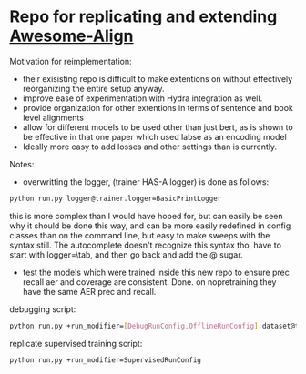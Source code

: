 # Repo for replicating and extending [Awesome-Align](https://github.com/neulab/awesome-align/tree/master?tab=readme-ov-file)
Motivation for reimplementation:
- their exisisting repo is difficult to make extentions on without effectively reorganizing the entire setup anyway.
- improve ease of experimentation with Hydra integration as well.
- provide organization for other extentions in terms of sentence and book level alignments
- allow for different models to be used other than just bert, as is shown to be effective in that one paper which used labse as an encoding model
- Ideally more easy to add losses and other settings than is currently.

Notes:
- overwritting the logger, (trainer HAS-A logger) is done as follows: 

```bash
python run.py logger@trainer.logger=BasicPrintLogger
```
this is more complex than I would have hoped for, but can easily be seen why it should be done this way, and can be more easily redefined in config classes than on the command line, but easy to make sweeps with the syntax still. The autocomplete doesn't recognize this syntax tho, have to start with logger=\tab, and then go back and add the @ sugar.

- test the models which were trained inside this new repo to ensure prec recall aer and coverage are consistent. Done. on nopretraining they have the same AER prec and recall.

debugging script:
```bash
python run.py +run_modifier=[DebugRunConfig,OfflineRunConfig] dataset@trainer.datasetloaders.train_dataset=JaEnSupervisedAwesomeAlignDatasetEval trainer.max_steps=-1 trainer.max_epochs=1 trainer.log_every_n_steps=10
```

replicate supervised training script:
```bash
python run.py +run_modifier=SupervisedRunConfig
```